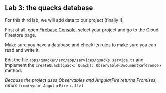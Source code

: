 ## Lab 3: the quacks database

For this third lab, we will add data to our project (finally !).

First of all, open [Firebase Console](https://console.firebase.google.com/), select your project and go to the Cloud Firestore page.

Make sure you have a database and check its rules to make sure you can read and write it.

Edit the file `apps/quacker/src/app/services/quacks.service.ts` and implement the `createQuack(quack: Quack): Observable<DocumentReference>` method.

*Because the project uses Observables and AngularFire returns Promises, return* `from(<your AngularFire call>)`

